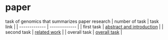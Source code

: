 # paper
task of genomics that summarizes paper research
| number of task  | task link |
| ------------- | ------------- |
| first task  | [abstract and introduction](https://github.com/butterfly-sarah/paper/blob/main/genomics%20paper.pdf)  |
| second task  | [related work](https://github.com/butterfly-sarah/paper/blob/main/4_5805508488004110857.pdf)  |
| overall task  | [overall task](https://github.com/butterfly-sarah/paper/blob/main/paper%20of%20genomics.pptx)  |
